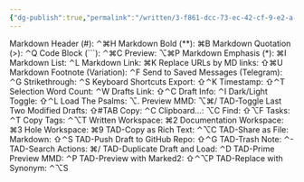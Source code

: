 ```yaml
---
{"dg-publish":true,"permalink":"/written/3-f861-dcc-73-ec-42-cf-9-e2-a-99-bbf-15-be-3-d9/","dgHomeLink":true,"dgPassFrontmatter":false}
---
```


<p>Markdown Header (#): ⌃⌘H
Markdown Bold (**): ⌘B
Markdown Quotation (&gt;): ⌃Q
Code Block (```): ⌃⌘C
Preview: ⌥⌘P
Markdown Emphasis (*): ⌘I
Markdown List: ⌃L
Markdown Link: ⌘K
Replace URLs by MD links: ⇧⌘U
Markdown Footnote (Variation): ⌃F
Send to Saved Messages (Telegram): ⌃G
Strikethrough: ⌃S
Keyboard Shortcuts Export: ⇧⌃K
Timestamp: ⇧⌃T
Selection Word Count: ⌃W
Drafts Link: ⇧⌃C
Draft Info: ⌃I
Dark/Light Toggle: ⇧⌃L
Load The Psalms: ⌥.
Preview MMD: ⌥⌘/
TAD-Toggle Last Two Modified Drafts: ⇧#TAB
Copy: ⌃C
Clipboard…: ⌥C
Find: ⇧⌥F
Tasks: ⌃T
Copy Tags: ⌃⌥T
Written Workspace: ⌘2
Documentation Workspace: ⌘3
Hole Workspace: ⌘9
TAD-Copy as Rich Text: ⌃⌥C
TAD-Share as File: Markdown: ⇧⌃S
TAD-Push Draft to GitHub Repo: ⇧⌃G
TAD-Trash Note: ⌃-
TAD-Search Actions: ⌘/
TAD-Duplicate Draft and Load: ⌃D
TAD-Prime Preview MMD: ⌃P
TAD-Preview with Marked2: ⇧⌃⌥P
TAD-Replace with Synonym: ⌃⌥S</p>
